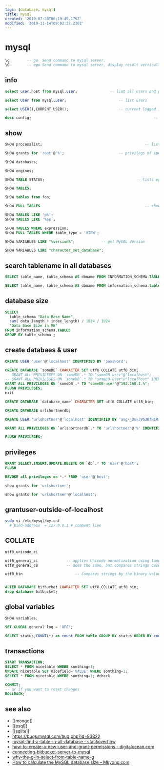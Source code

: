 ```yaml
---
tags: [database, mysql]
title: mysql
created: '2019-07-30T06:19:49.179Z'
modified: '2019-11-14T09:02:27.230Z'
---
```


# mysql

```sql
\g        -- go  Send command to mysql server. 
\G        -- ego Send command to mysql server, display result vertically.
```

## info
```sql
select user,host from mysql.user;				-- list all users and privileges

select User from mysql.user;						-- list users

select USER(),CURRENT_USER();						-- current logged in user

desc config;														-- table info
```

## show
```sql
SHOW processlist;												-- list processes

SHOW grants for 'root'@'%';							-- privilegs of specific user

SHOW databases;

SHOW engines;

SHOW TABLE STATUS;											-- lists egnine, version, index-length, ...

SHOW TABLES;

SHOW tables from foo;

SHOW FULL TABLES												-- show additional Views

SHOW TABLES LIKE 'p%';
SHOW TABLES LIKE '%es';

SHOW TABLES WHERE expression;
SHOW FULL TABLES WHERE table_type = 'VIEW';

SHOW VARIABLES LIKE "%version%";			-- get MySQL Version

SHOW VARIABLES LIKE "character_set_database";
```

## search tablename in all databases
```sql
SELECT table_name, table_schema AS dbname FROM INFORMATION_SCHEMA.TABLES;

SELECT table_name, table_schema AS dbname FROM information_schema.tables where table_name = 'bewo_namen';
```


## database size
```sql
SELECT 
  table_schema "Data Base Name", 
  sum( data_length + index_length) / 1024 / 1024 
  "Data Base Size in MB" 
FROM information_schema.TABLES 
GROUP BY table_schema ;
```



## create databaes & user
```sql
CREATE USER 'user'@'localhost' IDENTIFIED BY 'password';

CREATE DATABASE `someDB` CHARACTER SET utf8 COLLATE utf8_bin;
-- GRANT ALL PRIVILEGES ON `someDB`.* TO "someDB-user"@"localhost";
-- GRANT ALL PRIVILEGES ON `someDB`.* TO "someDB-user"@"localhost" IDENTIFIED BY 'password';
GRANT ALL PRIVILEGES ON `someDB`.* TO "someDB-user"@"192.168.1.%";
FLUSH PRIVILEGES;
exit
```

```sql
CREATE DATABASE `database_name` CHARACTER SET utf8 COLLATE utf8_bin;

CREATE DATABASE urlshortnerdb;

CREATE USER 'urlshortner'@'localhost' IDENTIFIED BY 'avg-_Duk3VG3BfRIRrsb';

GRANT ALL PRIVILEGES ON `urlshortnerdb`.* TO 'urlshortner'@'%' IDENTIFIED BY 'avg-_Duk3VG3BfRIRrsb';;

FLUSH PRIVILEGES;
```

## privileges
```sql
GRANT SELECT,INSERT,UPDATE,DELETE ON `db`.* TO 'user'@'host';
FLUSH 

REVOKE all privileges on *.* FROM 'user'@'host';

show grants for 'urlshortner';

show grants for 'urlshortner'@'localhost';
```

## grantuser-outside-of-localhost
```sh
sudo vi /etc/mysql/my.cnf
  # bind-address  = 127.0.0.1 # comment line
```

## COLLATE
```sql
utf8_unicode_ci

utf8_general_ci				-- applies Unicode normalization using language-specific rules and compares strings case-insensitively
utf8_general_cs				-- does the same, but compares strings case-sensitively

utf8_bin					    -- Compares strings by the binary value of each character in the string


ALTER DATABASE bitbucket CHARACTER SET utf8 COLLATE utf8_bin;
drop database bitbucket;
```

## global variables
```sql
SHOW variables;

SET GLOBAL general_log = 'OFF';

SELECT status,COUNT(*) as count FROM table GROUP BY status ORDER BY count DESC;
```

## transactions
```sql
START TRANSACTION;
SELECT * FROM nicetable WHERE somthing=1;
UPDATE nicetable SET nicefield='VALUE' WHERE somthing=1;
SELECT * FROM nicetable WHERE somthing=1; #check

COMMIT;
-- or if you want to reset changes 
ROLLBACK;
```

## see also
- [[mongo]]
- [[psql]]
- [[sqlite]]
- https://bugs.mysql.com/bug.php?id=83822
- [mysql-find-a-table-in-all-database - stackoverflow](http://stackoverflow.com/a/3756768)
- [how-to-create-a-new-user-and-grant-permissions - digitalocean.com](https://www.digitalocean.com/community/tutorials/how-to-create-a-new-user-and-grant-permissions-in-mysql)
- [connecting-bitbucket-server-to-mysql](https://confluence.atlassian.com/bitbucketserver/connecting-bitbucket-server-to-mysql-776640382.html)
- [why-the-g-in-select-from-table-name-g](https://stackoverflow.com/a/40030346/2087704)
- [How to calculate the MySQL database size – Mkyong.com](http://www.mkyong.com/mysql/how-to-calculate-the-mysql-database-size/)
